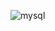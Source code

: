![mysql](https://github.com/faizH3/tree/blob/master/Semester%203/praktikum%20basis%20data/mysql.png)
